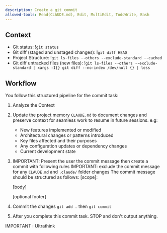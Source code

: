 ```yaml
---
description: Create a git commit
allowed-tools: Read(CLAUDE.md), Edit, MultiEdit, TodoWrite, Bash
---
```


## Context

- Git status: !`git status`
- Git diff (staged and unstaged changes): !`git diff HEAD`
- Project Structure: !`git ls-files --others --exclude-standard --cached`
- Git diff untracked files (new files): !`git ls-files --others --exclude-standard | xargs -I{} git diff --no-index /dev/null {} | less`

## Workflow

You follow this structured pipeline for the commit task:

1. Analyze the Context
2. Update the project memory `CLAUDE.md` to document changes and preserve context for seamless work to resume in future sessions. e.g:
   - New features implemented or modified
   - Architectural changes or patterns introduced
   - Key files affected and their purposes
   - Any configuration updates or dependency changes
   - Current development state
3. IMPORTANT: Present the user the commit message then create a commit with following rules
   IMPORTANT: exclude the commit message for any `CLAUDE.md` and `.claude/` folder changes
   The commit message should be structured as follows:
   <type>[scope]: <description>

   [body]

   [optional footer]

4. Commit the changes `git add .` then `git commit`
5. After you complete this commit task. STOP and don't output anything.

IMPORTANT : Ultrathink
